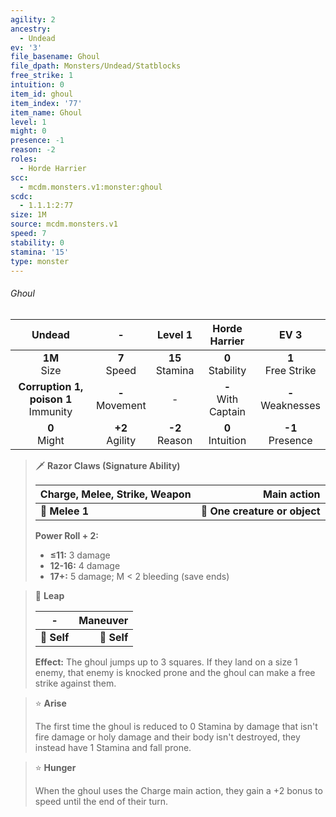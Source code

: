 ```yaml
---
agility: 2
ancestry:
  - Undead
ev: '3'
file_basename: Ghoul
file_dpath: Monsters/Undead/Statblocks
free_strike: 1
intuition: 0
item_id: ghoul
item_index: '77'
item_name: Ghoul
level: 1
might: 0
presence: -1
reason: -2
roles:
  - Horde Harrier
scc:
  - mcdm.monsters.v1:monster:ghoul
scdc:
  - 1.1.1:2:77
size: 1M
source: mcdm.monsters.v1
speed: 7
stability: 0
stamina: '15'
type: monster
---
```


###### Ghoul

|                  Undead                  |          -          |       Level 1       |      Horde Harrier      |          EV 3          |
| :--------------------------------------: | :-----------------: | :-----------------: | :---------------------: | :--------------------: |
|             **1M**<br/> Size             |  **7**<br/> Speed   | **15**<br/> Stamina |  **0**<br/> Stability   | **1**<br/> Free Strike |
| **Corruption 1, poison 1**<br/> Immunity | **-**<br/> Movement |          -          | **-**<br/> With Captain | **-**<br/> Weaknesses  |
|             **0**<br/> Might             | **+2**<br/> Agility | **-2**<br/> Reason  |  **0**<br/> Intuition   |  **-1**<br/> Presence  |

<!-- -->
> 🗡 **Razor Claws (Signature Ability)**
>
> | **Charge, Melee, Strike, Weapon** |               **Main action** |
> | --------------------------------- | ----------------------------: |
> | **📏 Melee 1**                    | **🎯 One creature or object** |
>
> **Power Roll + 2:**
>
> - **≤11:** 3 damage
> - **12-16:** 4 damage
> - **17+:** 5 damage; M < 2 bleeding (save ends)

<!-- -->
> 👤 **Leap**
>
> | **-**       | **Maneuver** |
> | ----------- | -----------: |
> | **📏 Self** |  **🎯 Self** |
>
> **Effect:** The ghoul jumps up to 3 squares. If they land on a size 1 enemy, that enemy is knocked prone and the ghoul can make a free strike against them.

<!-- -->
> ⭐️ **Arise**
>
> The first time the ghoul is reduced to 0 Stamina by damage that isn't fire damage or holy damage and their body isn't destroyed, they instead have 1 Stamina and fall prone.

<!-- -->
> ⭐️ **Hunger**
>
> When the ghoul uses the Charge main action, they gain a +2 bonus to speed until the end of their turn.
